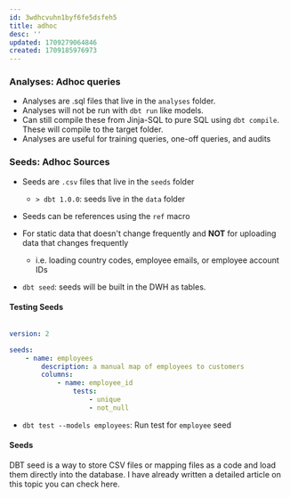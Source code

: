 ```yaml
---
id: 3wdhcvuhn1byf6fe5dsfeh5
title: adhoc
desc: ''
updated: 1709279064846
created: 1709185976973
---
```


### Analyses: Adhoc queries

- Analyses are .sql files that live in the `analyses` folder.
- Analyses will not be run with `dbt run` like models.
- Can still compile these from Jinja-SQL to pure SQL using `dbt compile`. These will compile to the target folder.
- Analyses are useful for training queries, one-off queries, and audits

### Seeds: Adhoc Sources
- Seeds are `.csv` files that live in the `seeds` folder 
  - `> dbt 1.0.0`: seeds live in the `data` folder
- Seeds can be references using the `ref` macro
- For static data that doesn't change frequently and **NOT** for uploading data that changes frequently
  - i.e. loading country codes, employee emails, or employee account IDs

- `dbt seed`: seeds will be built in the DWH as tables. 

#### Testing Seeds
``` yaml

version: 2

seeds:
    - name: employees
        description: a manual map of employees to customers
        columns:
            - name: employee_id
                tests:
                    - unique
                    - not_null
```

- `dbt test --models employees`: Run test for `employee` seed


#### Seeds

DBT seed is a way to store CSV files or mapping files as a code and load them directly into the database. I have already written a detailed article on this topic you can check here.